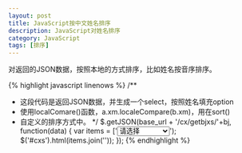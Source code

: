 ```yaml
---
layout: post
title: JavaScript按中文姓名排序
description: JavaScript对姓名排序
category: JavaScript
tags: [排序]
---
```


对返回的JSON数据，按照本地的方式排序，比如姓名按音序排序。

{% highlight javascript linenows %}
/**
 * 这段代码是返回JSON数据，并生成一个select，按照姓名填充option
 * 使用localComare()函数，a.xm.localeCompare(b.xm)，用在sort()
 * 自定义的排序方式中。
 */
$.getJSON(base_url + '/cx/getbjxs/'+bj, function(data) {
	var items = ['<select id="xs" name="xs"><option value="0">请选择</option>'];
	data.sort(function(a,b){
		return a.xm.localeCompare(b.xm);//这是关键的排序
	});
	$.each(data, function(key, val) {
		items.push('<option value="'+ val['sfzh'] +'">' + val['xm'] + '</option>');
	});
	items.push('</select>');
	$('#cxs').html(items.join(''));
});
{% endhighlight %}
